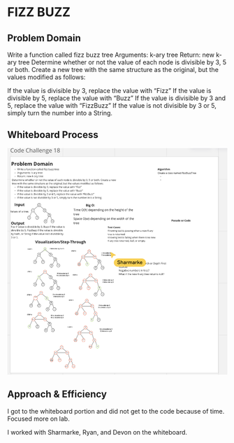 # FIZZ BUZZ

## Problem Domain

Write a function called fizz buzz tree
Arguments: k-ary tree
Return: new k-ary tree
Determine whether or not the value of each node is divisible by 3, 5 or both. Create a new tree with the same structure as the original, but the values modified as follows:

If the value is divisible by 3, replace the value with “Fizz”
If the value is divisible by 5, replace the value with “Buzz”
If the value is divisible by 3 and 5, replace the value with “FizzBuzz”
If the value is not divisible by 3 or 5, simply turn the number into a String.

## Whiteboard Process

![FIZZ BUZZ](./fizzbuzz.png)

## Approach & Efficiency

I got to the whiteboard portion and did not get to the code because of time. Focused more on lab.

I worked with Sharmarke, Ryan, and Devon on the whiteboard.
